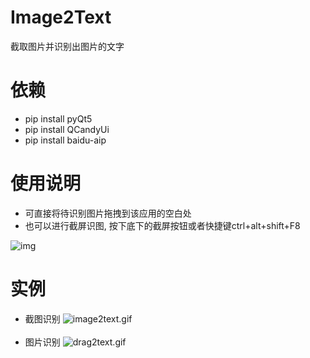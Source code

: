 # Image2Text
截取图片并识别出图片的文字

# 依赖
* pip install pyQt5
* pip install QCandyUi
* pip install baidu-aip

# 使用说明
- 可直接将待识别图片拖拽到该应用的空白处
- 也可以进行截屏识图, 按下底下的截屏按钮或者快捷键ctrl+alt+shift+F8 

![img](https://raw.githubusercontent.com/shuoGG1239/Image2Text/master/readme_img/main.png) 

# 实例
* 截图识别
![image2text.gif](https://i.loli.net/2018/07/21/5b528fab7fcbb.gif)
<br><br>
* 图片识别
![drag2text.gif](https://i.loli.net/2018/07/21/5b529366aa7c0.gif)
